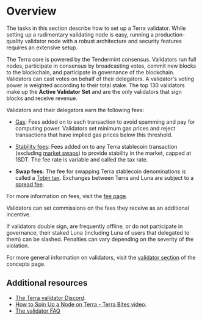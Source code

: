 # Overview

The tasks in this section describe how to set up a Terra validator. While setting up a rudimentary validating node is easy, running a production-quality validator node with a robust architecture and security features requires an extensive setup.

The Terra core is powered by the Tendermint consensus. Validators run full nodes, participate in consensus by broadcasting votes, commit new blocks to the blockchain, and participate in governance of the blockchain. Validators can cast votes on behalf of their delegators. A validator's voting power is weighted according to their total stake. The top 130 validators make up the **Active Validator Set** and are the only validators that sign blocks and receive revenue.

Validators and their delegators earn the following fees:

- [Gas](/Concepts/fees.md#gas): Fees added on to each transaction to avoid spamming and pay for computing power. Validators set minimum gas prices and reject transactions that have implied gas prices below this threshold.

- [Stability fees](/Concepts/fees.md#stability-fee): Fees added on to any Terra stablecoin transaction (excluding [market swaps](/Concepts/Glossary.md#market-swap)) to provide stability in the market, capped at 1SDT. The fee rate is variable and called the tax rate.

- **Swap fees**: The fee for swapping Terra stablecoin denominations is called a [Tobin tax](/Concepts/fees.md#tobin-tax). Exchanges between Terra and Luna are subject to a [spread fee](/Concepts/fees.md#spread-fee).

For more information on fees, visit the [fee page](/Concepts/fees.md).

Validators can set commissions on the fees they receive as an additional incentive.

If validators double sign, are frequently offline, or do not participate in governance, their staked Luna (including Luna of users that delegated to them) can be slashed. Penalties can vary depending on the severity of the violation.

For more general information on validators, visit the [validator section](/Concepts/Protocol.md#validators) of the concepts page.

## Additional resources

- [The Terra validator Discord](https://discord.com/invite/xfZK6RMFFx).
- [How to Spin Up a Node on Terra - Terra Bites video](https://www.youtube.com/watch?v=2lKAvltKX6w&ab_channel=TerraBites).
- [The validator FAQ](./faq.md)
